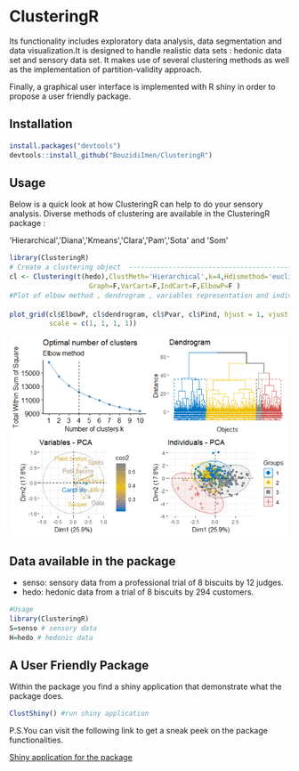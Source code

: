 
ClusteringR
===========

<!-- badges: start -->
<!-- badges: end -->

Its functionality includes exploratory data analysis, data segmentation and data visualization.It is designed to handle realistic data sets : hedonic data set and sensory data set. It makes use of several clustering methods as well as the implementation of partition-validity approach.

Finally, a graphical user interface is implemented with R shiny in order to propose a user friendly package.

Installation
------------

``` r
install.packages("devtools")
devtools::install_github("BouzidiImen/ClusteringR")
```

Usage
-----

Below is a quick look at how ClusteringR can help to do your sensory analysis. Diverse methods of clustering are available in the ClusteringR package :

'Hierarchical','Diana','Kmeans','Clara','Pam','Sota' and 'Som'

``` r
library(ClusteringR)
# Create a clustering object  -------------------------------------------------
cl <- Clustering(t(hedo),ClustMeth='Hierarchical',k=4,Hdismethod='euclidean',Hmethod="ward.D2",
                    Graph=F,VarCart=F,IndCart=F,ElbowP=F )
#Plot of elbow method , dendrogram , variables representation and individuals

plot_grid(cl$ElbowP, cl$dendrogram, cl$Pvar, cl$Pind, hjust = 1, vjust = 1,
          scale = c(1, 1, 1, 1))
```

![](README_files/figure-markdown_github/unnamed-chunk-2-1.png)

Data available in the package
-----------------------------

-   senso: sensory data from a professional trial of 8 biscuits by 12 judges.
-   hedo: hedonic data from a trial of 8 biscuits by 294 customers.

``` r
#Usage 
library(ClusteringR)
S=senso # sensory data 
H=hedo # hedonic data
```

A User Friendly Package
-----------------------

Within the package you find a shiny application that demonstrate what the package does.

``` r
ClustShiny() #run shiny application
```

P.S.You can visit the following link to get a sneak peek on the package functionalities.

[Shiny application for the package](https://imenbouzidi.shinyapps.io/InterfaceForThepackage/)
